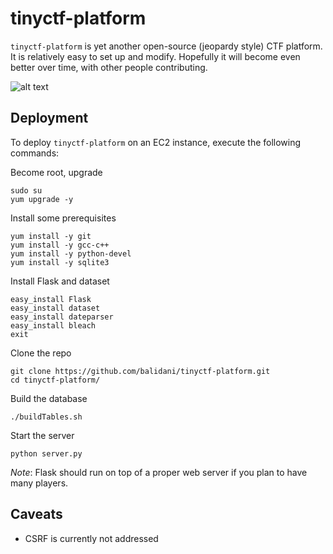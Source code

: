 tinyctf-platform
================

`tinyctf-platform` is yet another open-source (jeopardy style) CTF platform. It is relatively easy to set up and modify. Hopefully it will become even better over time, with other people contributing.

![alt text](http://i.imgur.com/dqGeLNM.jpg "tinyctf-platform in action")

Deployment
----------

To deploy `tinyctf-platform` on an EC2 instance, execute the following commands:

Become root, upgrade

    sudo su
    yum upgrade -y
    
Install some prerequisites

    yum install -y git
    yum install -y gcc-c++
    yum install -y python-devel
    yum install -y sqlite3
    
Install Flask and dataset

    easy_install Flask
    easy_install dataset
    easy_install dateparser
    easy_install bleach
    exit
    
Clone the repo

    git clone https://github.com/balidani/tinyctf-platform.git
    cd tinyctf-platform/
    
Build the database

    ./buildTables.sh
    
Start the server

    python server.py

*Note*: Flask should run on top of a proper web server if you plan to have many players.

Caveats
-------

* CSRF is currently not addressed
